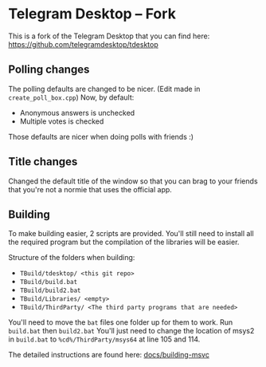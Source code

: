 # Telegram Desktop – Fork

This is a fork of the Telegram Desktop that you can find here: https://github.com/telegramdesktop/tdesktop

## Polling changes

The polling defaults are changed to be nicer. (Edit made in `create_poll_box.cpp`)
Now, by default:

- Anonymous answers is unchecked
- Multiple votes is checked

Those defaults are nicer when doing polls with friends :)

## Title changes

Changed the default title of the window so that you can brag to your friends that you're not a normie that uses the official app.

## Building


To make building easier, 2 scripts are provided. You'll still need to install all the required program but the compilation of the libraries will be easier.

Structure of the folders when building:
- `TBuild/tdesktop/ <this git repo> `
- `TBuild/build.bat`
- `TBuild/build2.bat`
- `TBuild/Libraries/ <empty>`
- `TBuild/ThirdParty/ <The third party programs that are needed>`

You'll need to move the `bat` files one folder up for them to work.
Run `build.bat` then `build2.bat`
You'll just need to change the location of msys2 in `build.bat` to `%cd%/ThirdParty/msys64` at line 105 and 114.

The detailed instructions are found here: [docs/building-msvc](docs/building-msvc.md)